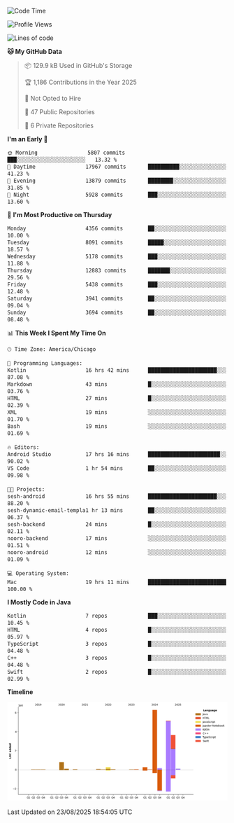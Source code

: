 <!--START_SECTION:waka-->
![Code Time](http://img.shields.io/badge/Code%20Time-1%2C443%20hrs%2022%20mins-blue)

![Profile Views](http://img.shields.io/badge/Profile%20Views-1-blue)

![Lines of code](https://img.shields.io/badge/From%20Hello%20World%20I%27ve%20Written-16.9%20million%20lines%20of%20code-blue)

**🐱 My GitHub Data** 

> 📦 129.9 kB Used in GitHub's Storage 
 > 
> 🏆 1,186 Contributions in the Year 2025
 > 
> 🚫 Not Opted to Hire
 > 
> 📜 47 Public Repositories 
 > 
> 🔑 6 Private Repositories 
 > 
**I'm an Early 🐤** 

```text
🌞 Morning                5807 commits        ███░░░░░░░░░░░░░░░░░░░░░░   13.32 % 
🌆 Daytime                17967 commits       ██████████░░░░░░░░░░░░░░░   41.23 % 
🌃 Evening                13879 commits       ████████░░░░░░░░░░░░░░░░░   31.85 % 
🌙 Night                  5928 commits        ███░░░░░░░░░░░░░░░░░░░░░░   13.60 % 
```
📅 **I'm Most Productive on Thursday** 

```text
Monday                   4356 commits        ██░░░░░░░░░░░░░░░░░░░░░░░   10.00 % 
Tuesday                  8091 commits        █████░░░░░░░░░░░░░░░░░░░░   18.57 % 
Wednesday                5178 commits        ███░░░░░░░░░░░░░░░░░░░░░░   11.88 % 
Thursday                 12883 commits       ███████░░░░░░░░░░░░░░░░░░   29.56 % 
Friday                   5438 commits        ███░░░░░░░░░░░░░░░░░░░░░░   12.48 % 
Saturday                 3941 commits        ██░░░░░░░░░░░░░░░░░░░░░░░   09.04 % 
Sunday                   3694 commits        ██░░░░░░░░░░░░░░░░░░░░░░░   08.48 % 
```


📊 **This Week I Spent My Time On** 

```text
🕑︎ Time Zone: America/Chicago

💬 Programming Languages: 
Kotlin                   16 hrs 42 mins      ██████████████████████░░░   87.08 % 
Markdown                 43 mins             █░░░░░░░░░░░░░░░░░░░░░░░░   03.76 % 
HTML                     27 mins             █░░░░░░░░░░░░░░░░░░░░░░░░   02.39 % 
XML                      19 mins             ░░░░░░░░░░░░░░░░░░░░░░░░░   01.70 % 
Bash                     19 mins             ░░░░░░░░░░░░░░░░░░░░░░░░░   01.69 % 

🔥 Editors: 
Android Studio           17 hrs 16 mins      ███████████████████████░░   90.02 % 
VS Code                  1 hr 54 mins        ██░░░░░░░░░░░░░░░░░░░░░░░   09.98 % 

🐱‍💻 Projects: 
sesh-android             16 hrs 55 mins      ██████████████████████░░░   88.20 % 
sesh-dynamic-email-templa1 hr 13 mins        ██░░░░░░░░░░░░░░░░░░░░░░░   06.37 % 
sesh-backend             24 mins             █░░░░░░░░░░░░░░░░░░░░░░░░   02.11 % 
nooro-backend            17 mins             ░░░░░░░░░░░░░░░░░░░░░░░░░   01.51 % 
nooro-android            12 mins             ░░░░░░░░░░░░░░░░░░░░░░░░░   01.09 % 

💻 Operating System: 
Mac                      19 hrs 11 mins      █████████████████████████   100.00 % 
```

**I Mostly Code in Java** 

```text
Kotlin                   7 repos             ███░░░░░░░░░░░░░░░░░░░░░░   10.45 % 
HTML                     4 repos             █░░░░░░░░░░░░░░░░░░░░░░░░   05.97 % 
TypeScript               3 repos             █░░░░░░░░░░░░░░░░░░░░░░░░   04.48 % 
C++                      3 repos             █░░░░░░░░░░░░░░░░░░░░░░░░   04.48 % 
Swift                    2 repos             █░░░░░░░░░░░░░░░░░░░░░░░░   02.99 % 
```



**Timeline**

![Lines of Code chart](https://raw.githubusercontent.com/phanijsp/phanijsp/main/assets/bar_graph.png)


 Last Updated on 23/08/2025 18:54:05 UTC
<!--END_SECTION:waka-->
